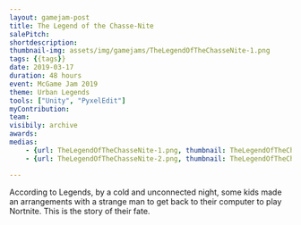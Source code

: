 ```yaml
---
layout: gamejam-post
title: The Legend of the Chasse-Nite
salePitch: 
shortdescription: 
thumbnail-img: assets/img/gamejams/TheLegendOfTheChasseNite-1.png
tags: {{tags}}
date: 2019-03-17
duration: 48 hours
event: McGame Jam 2019
theme: Urban Legends
tools: ["Unity", "PyxelEdit"]
myContribution: 
team: 
visibily: archive
awards: 
medias: 
    - {url: TheLegendOfTheChasseNite-1.png, thumbnail: TheLegendOfTheChasseNite-1.png, caption: ""}
    - {url: TheLegendOfTheChasseNite-2.png, thumbnail: TheLegendOfTheChasseNite-2.png, caption: ""}

---
```

According to Legends, by a cold and unconnected night, some kids made an arrangements with a strange man to get back to their computer to play Nortnite. This is the story of their fate.

